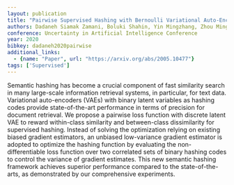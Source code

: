 ```yaml
---
layout: publication
title: "Pairwise Supervised Hashing with Bernoulli Variational Auto-Encoder and Self-Control Gradient Estimator"
authors: Dadaneh Siamak Zamani, Boluki Shahin, Yin Mingzhang, Zhou Mingyuan, Qian Xiaoning
conference: Uncertainty in Artificial Intelligence Conference
year: 2020
bibkey: dadaneh2020pairwise
additional_links:
  - {name: "Paper", url: "https://arxiv.org/abs/2005.10477"}
tags: ['Supervised']
---
```

Semantic hashing has become a crucial component of fast similarity search in many large-scale information retrieval systems, in particular, for text data. Variational auto-encoders (VAEs) with binary latent variables as hashing codes provide state-of-the-art performance in terms of precision for document retrieval. We propose a pairwise loss function with discrete latent VAE to reward within-class similarity and between-class dissimilarity for supervised hashing. Instead of solving the optimization relying on existing biased gradient estimators, an unbiased low-variance gradient estimator is adopted to optimize the hashing function by evaluating the non-differentiable loss function over two correlated sets of binary hashing codes to control the variance of gradient estimates. This new semantic hashing framework achieves superior performance compared to the state-of-the-arts, as demonstrated by our comprehensive experiments.